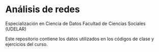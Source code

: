 # Análisis de redes
Especialización en Ciencia de Datos
Facultad de Ciencias Sociales (UDELAR)

Este repositorio contiene los datos utilizados en los códigos de clase y ejercicios del curso.
